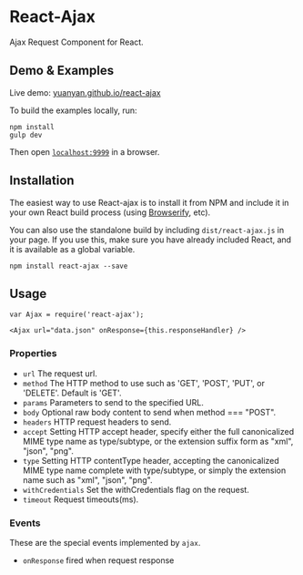 React-Ajax
==============

Ajax Request Component for React.

## Demo & Examples

Live demo: [yuanyan.github.io/react-ajax](http://yuanyan.github.io/react-ajax/)

To build the examples locally, run:

```
npm install
gulp dev
```

Then open [`localhost:9999`](http://localhost:9999) in a browser.


## Installation

The easiest way to use React-ajax is to install it from NPM and include it in your own React build process (using [Browserify](http://browserify.org), etc).

You can also use the standalone build by including `dist/react-ajax.js` in your page. If you use this, make sure you have already included React, and it is available as a global variable.

```
npm install react-ajax --save
```

## Usage

```
var Ajax = require('react-ajax');

<Ajax url="data.json" onResponse={this.responseHandler} />
```

### Properties

* `url` The request url.
* `method` The HTTP method to use such as 'GET', 'POST', 'PUT', or 'DELETE'. Default is 'GET'.
* `params` Parameters to send to the specified URL.
* `body` Optional raw body content to send when method === "POST".
* `headers` HTTP request headers to send.
* `accept` Setting HTTP accept header, specify either the full canonicalized MIME type name as type/subtype, or the extension suffix form as "xml", "json", "png".
* `type` Setting HTTP contentType header, accepting the canonicalized MIME type name complete with type/subtype, or simply the extension name such as "xml", "json", "png".
* `withCredentials` Set the withCredentials flag on the request.
* `timeout` Request timeouts(ms).

### Events

These are the special events implemented by `ajax`.

* `onResponse` fired when request response
